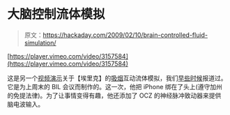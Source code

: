 # 大脑控制流体模拟

> 原文：<https://hackaday.com/2009/02/10/brain-controlled-fluid-simulation/>

[https://player.vimeo.com/video/3157584](https://player.vimeo.com/video/3157584)

这是另一个[视频演示](http://vimeo.com/3157584 "I am not mostly a geek. on Vimeo")关于【埃里克】的[吸烟](http://www.exothermia.net/monkeys_and_robots/2009/01/26/besmoke-fluid-simulation/ "Monkeys & Robots » Besmoke - Interactive Fluid Dynamics with iPhone and Sound Reactivity")互动流体模拟，我们[早些时候](http://hackaday.com/2009/01/26/besmoke-fluid-dynamics/ "Besmoke - fluid dynamics  - Hack a Day")报道过。它是为上周末的 BIL 会议而制作的。这一次，他把 iPhone 绑在了头上(遵守加州的免提法律)。为了让事情变得有趣，他还添加了 OCZ 的神经脉冲致动器来提供脑电波输入。